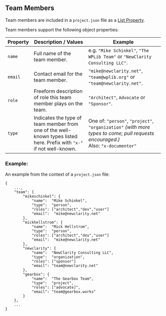## Team Members

Team members are included in a `project.json` file as a [List Property](List_Properties.md).

Team members support the following object properties:


Property|Description / Values | Example
--------|------------------|-------
`name`| Full name of the team member.| e.g. `"Mike Schinkel"`, `"The WPLib Team"` or `"NewClarity Consulting LLC"`.
`email`|Contact email for the team member.|`"mike@newclarity.net"`, `"team@wplib.org"` or `"team@newclarity.net"`.
`role`|Freeform description of role this team member plays on the team.|`"Architect"`, `Advocate` or `"Sponsor"`.
`type`|Indicates the type of team member from one of the well-known types listed here. Prefix with `"x-"` if not well-known.|One of: `"person"`, `"project"`, `"organization"` _(with more types to come; pull requests encouraged.)_ <br>Also: `"x-documentor"`


### Example:

An example from the context of a `project.json` file:

    {
        ...,
        "team": {
            "mikeschinkel": {
                "name":  "Mike Schinkel",
                "type":  "person",
                "roles": ["architect","dev","user"]
                "email":  "mike@newclarity.net"
            },
            "mickhellstrom": {
                "name":  "Mick Hellstrom",
                "type":  "person",
                "roles": ["architect","dev","user"]
                "email":  "mike@newclarity.net"
            },
            "newclarity": {
                "name":  "NewClarity Consulting LLC",
                "type":  "organization",
                "roles": ["sponsor"]
                "email": "team@newclarity.net"
            },
            "gearbox": {
                "name":  "The Gearbox Team",
                "type":  "project",
                "roles": ["advocate]",
                "email": "team@gearbox.works"
            }
        },
        ...
    }




